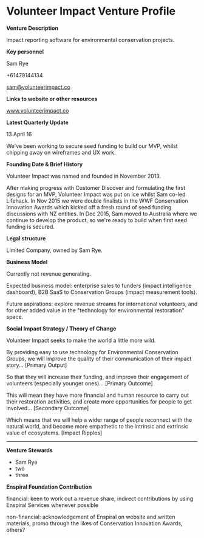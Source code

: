# Volunteer Impact Venture Profile

**Venture Description**

Impact reporting software for environmental conservation projects.


**Key personnel**



Sam Rye 

+61479144134 
 
sam@volunteerimpact.co

**Links to website or other resources**

www.volunteerimpact.co

**Latest Quarterly Update**

13 April 16

We've been working to secure seed funding to build our MVP, whilst chipping away on wireframes and UX work.


**Founding Date & Brief History**

Volunteer Impact was named and founded in November 2013.

After making progress with Customer Discover and formulating the first designs for an MVP, Volunteer Impact was put on ice whilst Sam co-led Lifehack. In Nov 2015 we were double finalists in the WWF Conservation Innovation Awards which kicked off a fresh round of seed funding discussions with NZ entities. In Dec 2015, Sam moved to Australia where we continue to develop the product, so we're ready to build when first seed funding is secured.

**Legal structure**

Limited Company, owned by Sam Rye.

**Business Model**

Currently not revenue generating.

Expected business model: enterprise sales to funders (impact intelligence dashboard), B2B SaaS to Conservation Groups (impact measurement tools).

Future aspirations: explore revenue streams for international volunteers, and for other added value in the "technology for environmental restoration" space.

**Social Impact Strategy / Theory of Change**

Volunteer Impact seeks to make the world a little more wild.

By providing easy to use technology for Environmental Conservation Groups, we will improve the quality of their communication of their impact story... [Primary Output]

So that they will increase their funding, and improve their engagement of volunteers (especially younger ones)... [Primary Outcome]

This will mean they have more financial and human resource to carry out their restoration activities, and create more opportunities for people to get involved... [Secondary Outcome]

Which means that we will help a wider range of people reconnect with the natural world, and become more empathetic to the intrinsic and extrinsic value of ecosystems. [Impact Ripples]


---

**Venture Stewards** 

* Sam Rye
* two
* three

**Enspiral Foundation Contribution**

financial: keen to work out a revenue share, indirect contributions by using Enspiral Services whenever possible

non-financial: acknowledgement of Enspiral on website and written materials, promo through the likes of Conservation Innovation Awards, others?
